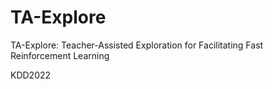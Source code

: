 # TA-Explore
TA-Explore: Teacher-Assisted Exploration for Facilitating Fast Reinforcement Learning

KDD2022
